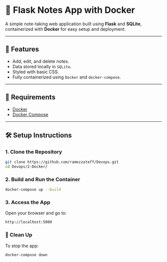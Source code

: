 # 📝 Flask Notes App with Docker

A simple note-taking web application built using **Flask** and **SQLite**, containerized with **Docker** for easy setup and deployment.

---

## 🚀 Features

- Add, edit, and delete notes.
- Data stored locally in `SQLite`.
- Styled with basic CSS.
- Fully containerized using `Docker` and `docker-compose`.


---

## 🧰 Requirements

- [Docker](https://docs.docker.com/get-docker/)
- [Docker Compose](https://docs.docker.com/compose/install/)

---

## 🛠️ Setup Instructions

### 1. Clone the Repository

```bash
git clone https://github.com/ramezzateff/Devops.git
cd Devops/2-Docker/
```
### 2. Build and Run the Container
```bash
docker-compose up --build
```
### 3. Access the App
Open your browser and go to:

```bash
http://localhost:5000
```
### 🧹 Clean Up
To stop the app:

```bash
docker-compose down
```
